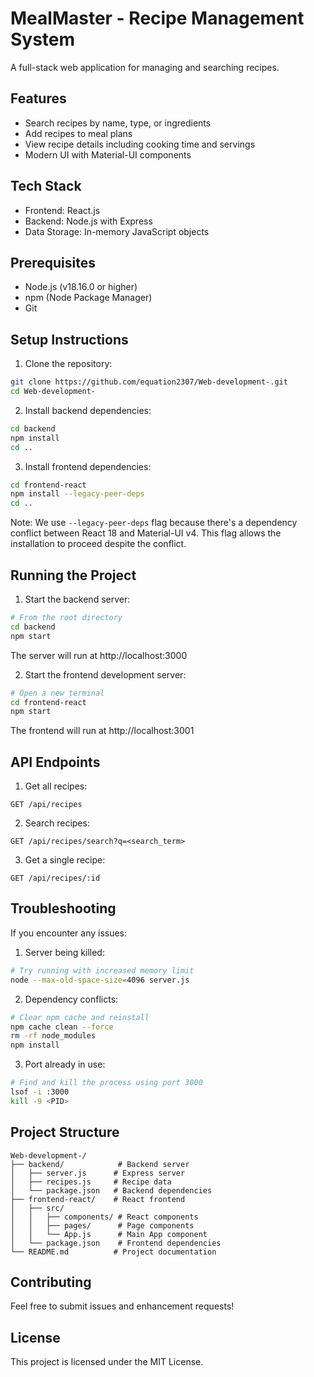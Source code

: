 # MealMaster - Recipe Management System

A full-stack web application for managing and searching recipes.

## Features
- Search recipes by name, type, or ingredients
- Add recipes to meal plans
- View recipe details including cooking time and servings
- Modern UI with Material-UI components

## Tech Stack
- Frontend: React.js
- Backend: Node.js with Express
- Data Storage: In-memory JavaScript objects

## Prerequisites
- Node.js (v18.16.0 or higher)
- npm (Node Package Manager)
- Git

## Setup Instructions

1. Clone the repository:
```bash
git clone https://github.com/equation2307/Web-development-.git
cd Web-development-
```

2. Install backend dependencies:
```bash
cd backend
npm install
cd ..
```

3. Install frontend dependencies:
```bash
cd frontend-react
npm install --legacy-peer-deps
cd ..
```

Note: We use `--legacy-peer-deps` flag because there's a dependency conflict between React 18 and Material-UI v4. This flag allows the installation to proceed despite the conflict.

## Running the Project

1. Start the backend server:
```bash
# From the root directory
cd backend
npm start
```
The server will run at http://localhost:3000

2. Start the frontend development server:
```bash
# Open a new terminal
cd frontend-react
npm start
```
The frontend will run at http://localhost:3001

## API Endpoints

1. Get all recipes:
```
GET /api/recipes
```

2. Search recipes:
```
GET /api/recipes/search?q=<search_term>
```

3. Get a single recipe:
```
GET /api/recipes/:id
```

## Troubleshooting

If you encounter any issues:

1. Server being killed:
```bash
# Try running with increased memory limit
node --max-old-space-size=4096 server.js
```

2. Dependency conflicts:
```bash
# Clear npm cache and reinstall
npm cache clean --force
rm -rf node_modules
npm install
```

3. Port already in use:
```bash
# Find and kill the process using port 3000
lsof -i :3000
kill -9 <PID>
```

## Project Structure
```
Web-development-/
├── backend/            # Backend server
│   ├── server.js      # Express server
│   ├── recipes.js     # Recipe data
│   └── package.json   # Backend dependencies
├── frontend-react/    # React frontend
│   ├── src/
│   │   ├── components/ # React components
│   │   ├── pages/      # Page components
│   │   └── App.js      # Main App component
│   └── package.json    # Frontend dependencies
└── README.md          # Project documentation
```

## Contributing
Feel free to submit issues and enhancement requests!

## License
This project is licensed under the MIT License.
